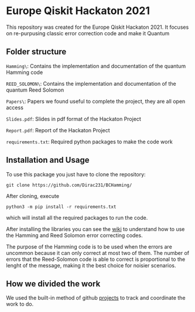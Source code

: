 # Europe Qiskit Hackaton 2021

This repository was created for the Europe Qiskit Hackaton 2021. It focuses on re-purpusing classic error correction code and make it Quantum

## Folder structure

`Hamming\`: Contains the implementation and documentation of the quantum Hamming code  

`REED_SOLOMON\`: Contains the implementation and documentation of the quantum Reed Solomon  

`Papers\`: Papers we found useful to complete the project, they are all open access  

`Slides.pdf`: Slides in pdf format of the Hackaton Project  

`Report.pdf`: Report of the Hackaton Project

`requirements.txt`: Required python packages to make the code work


## Installation and Usage
To use this package you just have to clone the repository: 

```
git clone https://github.com/Dirac231/BCHamming/
```

After cloning, execute 

```
python3 -m pip install -r requirements.txt
```

which will install all the required packages to run the code.   

After installing the libraries you can see the [wiki](https://github.com/Dirac231/BCHamming/wiki) to understand how to use the Hamming and Reed Solomon error correcting codes.

The purpose of the Hamming code is to be used when the errors are uncommon because it can only correct at most two of them.
The number of errors that the Reed-Solomon code is able to correct is proportional to the lenght of the message, making it the best choice for noisier scenarios.

## How we divided the work

We used the built-in method of github [projects](https://github.com/Dirac231/BCHamming/projects/1?fullscreen=true) to track and coordinate the work to do.
